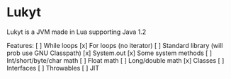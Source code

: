 # Lukyt
Lukyt is a JVM made in Lua supporting Java 1.2

Features:
[ ] While loops
[x] For loops (no iterator)
[ ] Standard library (will prob use GNU Classpath)
  [x] System.out
  [x] Some system methods
[ ] Int/short/byte/char math
[ ] Float math
[ ] Long/double math
[x] Classes
[ ] Interfaces
[ ] Throwables
[ ] JIT

